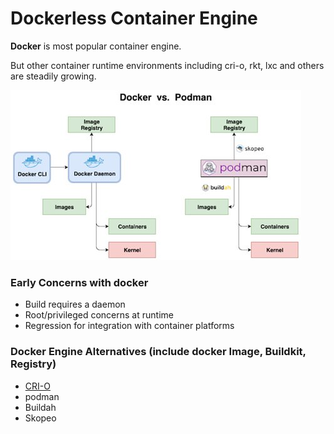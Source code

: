 # Dockerless Container Engine

**Docker** is most popular container engine.

But other container runtime environments including cri-o, rkt, lxc and others are steadily growing.

![Docker Alternatives](images/docker-alternatives-architecture.jpg)

### Early Concerns with docker
* Build requires a daemon
* Root/privileged concerns at runtime
* Regression for integration with container platforms


### Docker Engine Alternatives (include docker Image, Buildkit, Registry)

* [CRI-O](contents/cri-o.md)
* podman
* Buildah
* Skopeo


